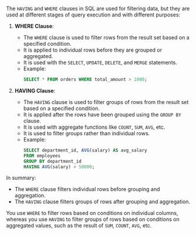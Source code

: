 The `HAVING` and `WHERE` clauses in SQL are used for filtering data, but they are used at different stages of query execution and with different purposes:

1. **WHERE Clause**:
   - The `WHERE` clause is used to filter rows from the result set based on a specified condition.
   - It is applied to individual rows before they are grouped or aggregated.
   - It is used with the `SELECT`, `UPDATE`, `DELETE`, and `MERGE` statements.
   - Example:
     ```sql
     SELECT * FROM orders WHERE total_amount > 1000;
     ```

2. **HAVING Clause**:
   - The `HAVING` clause is used to filter groups of rows from the result set based on a specified condition.
   - It is applied after the rows have been grouped using the `GROUP BY` clause.
   - It is used with aggregate functions like `COUNT`, `SUM`, `AVG`, etc.
   - It is used to filter groups rather than individual rows.
   - Example:
     ```sql
     SELECT department_id, AVG(salary) AS avg_salary
     FROM employees
     GROUP BY department_id
     HAVING AVG(salary) > 50000;
     ```

In summary:
- The `WHERE` clause filters individual rows before grouping and aggregation.
- The `HAVING` clause filters groups of rows after grouping and aggregation.

You use `WHERE` to filter rows based on conditions on individual columns, whereas you use `HAVING` to filter groups of rows based on conditions on aggregated values, such as the result of `SUM`, `COUNT`, `AVG`, etc.
